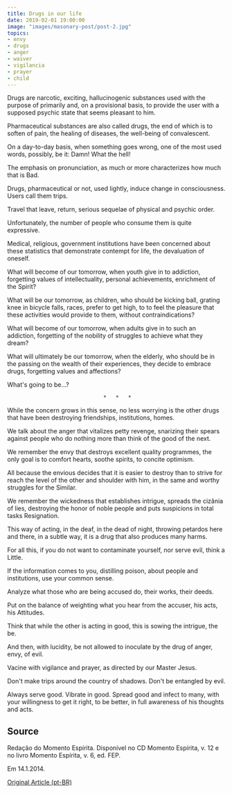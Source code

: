 ```yaml
---
title: Drugs in our life
date: 2019-02-01 19:00:00
image: "images/masonary-post/post-2.jpg"
topics: 
- envy
- drugs
- anger
- waiver
- vigilancia
- prayer
- child
---
```


Drugs are narcotic, exciting, hallucinogenic substances used with the
purpose of primarily and, on a provisional basis, to provide the user with a
supposed psychic state that seems pleasant to him.

Pharmaceutical substances are also called drugs, the end of which is to soften
of pain, the healing of diseases, the well-being of convalescent.

On a day-to-day basis, when something goes wrong, one of the most used words,
possibly, be it: Damn! What the hell!

The emphasis on pronunciation, as much or more characterizes how much that is
Bad.

Drugs, pharmaceutical or not, used lightly, induce
change in consciousness. Users call them trips.

Travel that leave, return, serious sequelae of physical and psychic order.

Unfortunately, the number of people who consume them is quite expressive.

Medical, religious, government institutions have been concerned about these
statistics that demonstrate contempt for life, the devaluation of oneself.

What will become of our tomorrow, when youth give in to addiction, forgetting
values of intellectuality, personal achievements, enrichment of the Spirit?

What will be our tomorrow, as children, who should be kicking ball,
grating knee in bicycle falls, races, prefer to get high, to
to feel the pleasure that these activities would provide to them, without contraindications?

What will become of our tomorrow, when adults give in to such an addiction, forgetting
of the nobility of struggles to achieve what they dream?

What will ultimately be our tomorrow, when the elderly, who should be in the
passing on the wealth of their experiences, they decide to embrace drugs,
forgetting values and affections?

What's going to be...?

                                   *   *   *

While the concern grows in this sense, no less worrying is the
other drugs that have been destroying friendships, institutions, homes.

We talk about the anger that vitalizes petty revenge, snarizing their spears
against people who do nothing more than think of the good of the next.

We remember the envy that destroys excellent quality programmes, the only
goal is to comfort hearts, soothe spirits, to concite optimism.

All because the envious decides that it is easier to destroy than to strive for
reach the level of the other and shoulder with him, in the same and worthy struggles for the
Similar.

We remember the wickedness that establishes intrigue, spreads the cizânia of lies,
destroying the honor of noble people and puts suspicions in total tasks
Resignation.

This way of acting, in the deaf, in the dead of night, throwing petardos here and
there, in a subtle way, it is a drug that also produces many harms.

For all this, if you do not want to contaminate yourself, nor serve evil, think a
Little.

If the information comes to you, distilling poison, about people and institutions,
use your common sense.

Analyze what those who are being accused do, their works, their deeds.

Put on the balance of weighting what you hear from the accuser, his acts, his
Attitudes.

Think that while the other is acting in good, this is sowing the intrigue, the
be.

And then, with lucidity, be not allowed to inoculate by the drug of anger, envy,
of evil.

Vacine with vigilance and prayer, as directed by our Master
Jesus.

Don't make trips around the country of shadows. Don't be entangled by evil.

Always serve good. Vibrate in good. Spread good and infect to many, with your
willingness to get it right, to be better, in full awareness of his thoughts
and acts.

## Source
Redação do Momento Espírita.
Disponível no CD Momento Espírita, v. 12 e no
livro Momento Espírita, v. 6, ed. FEP.

Em 14.1.2014.

[Original Article (pt-BR)](http://www.momento.com.br/pt/ler_texto.php?id=1465)
